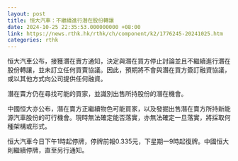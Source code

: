 ```yaml
---
layout: post
title: 恒大汽車：不繼續進行潛在股份轉讓
date: 2024-10-25 22:35:53.000000000 +08:00
link: https://news.rthk.hk/rthk/ch/component/k2/1776245-20241025.htm
categories: rthk
---
```


恒大汽車公布，接獲潛在賣方通知，決定與潛在買方停止討論並且不繼續進行潛在股份轉讓，並未訂立任何買賣協議。因此，預期將不會與潛在買方簽訂融資協議，或以其他方式向公司提供任何融資。

潛在賣方仍在尋找可能的買家，並識別出售所持股份的潛在機會。

中國恒大亦公布，潛在賣方正繼續物色可能買家，以及發掘出售潛在賣方所持新能源汽車股份的可行機會。現時無法確定能否落實，亦無法確定一旦落實，將採取何種架構或形式。

恒大汽車今日下午1時起停牌，停牌前報0.335元，下星期一9時起復牌。中國恒大則繼續停牌，直至另行通知。
